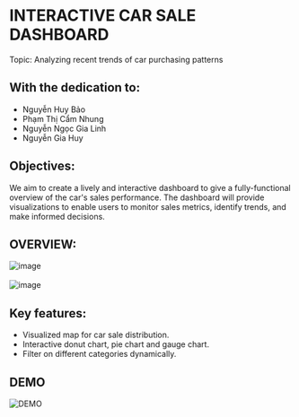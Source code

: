 # INTERACTIVE CAR SALE DASHBOARD 
Topic: Analyzing recent trends of car purchasing patterns

## With the dedication to:
- Nguyễn Huy Bảo
- Phạm Thị Cẩm Nhung
- Nguyễn Ngọc Gia Linh
- Nguyễn Gia Huy
  
## Objectives:
We aim to create a lively and interactive dashboard to give a fully-functional overview of the car's sales performance. The dashboard will provide visualizations to enable users to monitor sales metrics, identify trends, and make informed decisions.
  
## OVERVIEW:
![image](https://github.com/user-attachments/assets/c91bcc5c-9cc4-4e05-8851-7e26e2e7523d)
<br></br>
![image](https://github.com/user-attachments/assets/ec47e3de-9f4f-4464-b57f-b178b2f364b4)

## Key features:
- Visualized map for car sale distribution.
- Interactive donut chart, pie chart and gauge chart.
- Filter on different categories dynamically.


## DEMO
![DEMO](https://github.com/user-attachments/assets/56cdc39a-8b5a-4edf-8b3c-cddd2c71fc2f)

